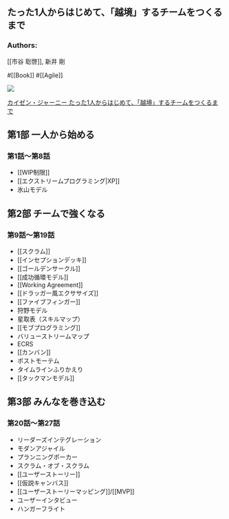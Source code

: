 ## たった1人からはじめて、「越境」するチームをつくるまで

### Authors:
[[市谷 聡啓]], 新井 剛

#[[Book]] #[[Agile]]

![](https://www.seshop.com/static/images/product/21248/L.png)

[カイゼン・ジャーニー たった1人からはじめて、「越境」するチームをつくるまで](https://www.shoeisha.co.jp/book/detail/9784798153346)

## 第1部 一人から始める

### 第1話〜第8話
- [[WIP制限]]
- [[エクストリームプログラミング|XP]]
- 氷山モデル

## 第2部 チームで強くなる

### 第9話〜第19話
- [[スクラム]]
- [[インセプションデッキ]]
- [[ゴールデンサークル]]
- [[成功循環モデル]]
- [[Working Agreement]]
- [[ドラッガー風エクササイズ]]
- [[ファイブフィンガー]]
- 狩野モデル
- 星取表（スキルマップ）
- [[モブプログラミング]]
- バリューストリームマップ
- ECRS
- [[カンバン]]
- ポストモーテム
- タイムラインふりかえり
- [[タックマンモデル]]

## 第3部 みんなを巻き込む

### 第20話〜第27話
- リーダーズインテグレーション
- モダンアジャイル
- プランニングポーカー
- スクラム・オブ・スクラム
- [[ユーザーストーリー]]
- [[仮説キャンバス]]
- [[ユーザーストーリーマッピング]]/[[MVP]]
- ユーザーインタビュー
- ハンガーフライト